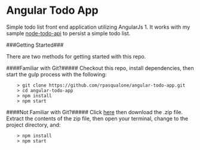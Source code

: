 # Angular Todo App

Simple todo list front end application utilizing AngularJs 1.
It works with my sample [node-todo-api](https://github.com/rpasqualone/node-todo-api) to persist a simple todo list.

###Getting Started###

There are two methods for getting started with this repo.

####Familiar with Git?#####
Checkout this repo, install dependencies, then start the gulp process with the following:

```
	> git clone https://github.com/rpasqualone/angular-todo-app.git
	> cd angular-todo-app
	> npm install
	> npm start
```

####Not Familiar with Git?#####
Click [here](https://github.com/rpasqualone/angular-todo-app/archive/master.zip) then download the .zip file.  Extract the contents of the zip file, then open your terminal, change to the project directory, and:

```
	> npm install
	> npm start
```
